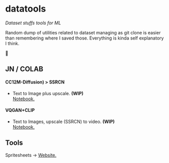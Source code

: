 # datatools
*Dataset stuffs tools for ML*

Random dump of utilities related to dataset managing as git clone is easier than remembering where I saved those. Everything is kinda self explanatory I think.

👀

## JN / COLAB

#### CC12M-Diffusion) > SSRCN
* Text to Image plus upscale. **(WIP)**  
[Notebook.](https://colab.research.google.com/drive/1Pyx2Z7qDE003R2C0Vo5mFAu0oDUCXM7w)  



#### VQGAN+CLIP
* Text to Images, upscale (SSRCN) to video. **(WIP)**  
[Notebook.](https://colab.research.google.com/drive/16K3W6o4RcwarFasU-Jl_Ag-pzQmt7ywK)  



## Tools
Spritesheets -> [Website.](https://www.leshylabs.com/apps/sstool/)
